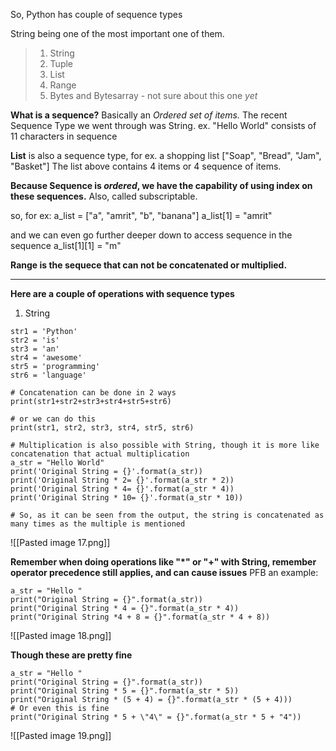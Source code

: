 So, Python has couple of sequence types

String being one of the most important one of them.
>1. String
>2. Tuple
>3. List
>4. Range
>5. Bytes and Bytesarray - not sure about this one *yet*

**What is a sequence?**
Basically an *Ordered set of items.*
The recent Sequence Type we went through was String.
ex. "Hello World" consists of 11 characters in sequence

**List** is also a sequence type, for ex. a shopping list
["Soap", "Bread", "Jam", "Basket"]
The list above contains 4 items or 4 sequence of items.

**Because Sequence is *ordered*, we have the capability of using index on these sequences.**  Also, called subscriptable.

so, for ex:
a_list = ["a", "amrit", "b", "banana"]
a_list[1] = "amrit"

and we can even go further deeper down to access sequence in the sequence
a_list[1][1] = "m"

**Range is the sequece that can not be concatenated or multiplied.**

***
**Here are a couple of operations with sequence types**

1. String

```
str1 = 'Python'
str2 = 'is'
str3 = 'an'
str4 = 'awesome'
str5 = 'programming'
str6 = 'language'

# Concatenation can be done in 2 ways
print(str1+str2+str3+str4+str5+str6)

# or we can do this
print(str1, str2, str3, str4, str5, str6)

# Multiplication is also possible with String, though it is more like concatenation that actual multiplication
a_str = "Hello World"
print('Original String = {}'.format(a_str))
print('Original String * 2= {}'.format(a_str * 2))
print('Original String * 4= {}'.format(a_str * 4))
print('Original String * 10= {}'.format(a_str * 10))

# So, as it can be seen from the output, the string is concatenated as many times as the multiple is mentioned

```
![[Pasted image 17.png]]

**Remember when doing operations like "\*" or "+" with String, remember operator precedence still applies, and can cause issues**
PFB an example:
```
a_str = "Hello "
print("Original String = {}".format(a_str))
print("Original String * 4 = {}".format(a_str * 4))
print("Original String *4 + 8 = {}".format(a_str * 4 + 8))

```
![[Pasted image 18.png]]

**Though these are pretty fine**
```
a_str = "Hello "
print("Original String = {}".format(a_str))
print("Original String * 5 = {}".format(a_str * 5))
print("Original String * (5 + 4) = {}".format(a_str * (5 + 4)))
# Or even this is fine
print("Original String * 5 + \"4\" = {}".format(a_str * 5 + "4"))

```
![[Pasted image 19.png]]